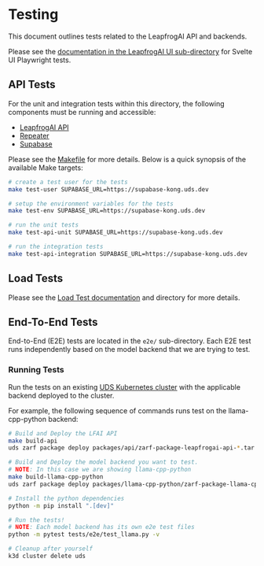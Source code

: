 # Testing

This document outlines tests related to the LeapfrogAI API and backends.

Please see the [documentation in the LeapfrogAI UI sub-directory](../src/leapfrogai_ui/README.md) for Svelte UI Playwright tests.

## API Tests

For the unit and integration tests within this directory, the following components must be running and accessible:

- [LeapfrogAI API](../src/leapfrogai_api/README.md)
- [Repeater](../packages/repeater/README.md)
- [Supabase](../packages/supabase/README.md)

Please see the [Makefile](./Makefile) for more details. Below is a quick synopsis of the available Make targets:

```bash
# create a test user for the tests
make test-user SUPABASE_URL=https://supabase-kong.uds.dev

# setup the environment variables for the tests
make test-env SUPABASE_URL=https://supabase-kong.uds.dev

# run the unit tests
make test-api-unit SUPABASE_URL=https://supabase-kong.uds.dev

# run the integration tests
make test-api-integration SUPABASE_URL=https://supabase-kong.uds.dev
```

## Load Tests

Please see the [Load Test documentation](./load/README.md) and directory for more details.

## End-To-End Tests

End-to-End (E2E) tests are located in the `e2e/` sub-directory. Each E2E test runs independently based on the model backend that we are trying to test.

### Running Tests

Run the tests on an existing [UDS Kubernetes cluster](../k3d-gpu/README.md) with the applicable backend deployed to the cluster.

For example, the following sequence of commands runs test on the llama-cpp-python backend:

```bash
# Build and Deploy the LFAI API
make build-api
uds zarf package deploy packages/api/zarf-package-leapfrogai-api-*.tar.zst

# Build and Deploy the model backend you want to test.
# NOTE: In this case we are showing llama-cpp-python
make build-llama-cpp-python
uds zarf package deploy packages/llama-cpp-python/zarf-package-llama-cpp-python-*.tar.zst

# Install the python dependencies
python -m pip install ".[dev]"

# Run the tests!
# NOTE: Each model backend has its own e2e test files
python -m pytest tests/e2e/test_llama.py -v

# Cleanup after yourself
k3d cluster delete uds
```
